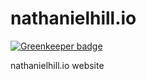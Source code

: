 # nathanielhill.io

[![Greenkeeper badge](https://badges.greenkeeper.io/NathanielHill/nathanielhill.io.svg)](https://greenkeeper.io/)

nathanielhill.io website
